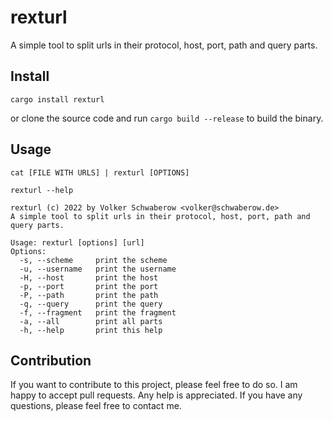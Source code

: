 # rexturl

A simple tool to split urls in their protocol, host, port, path and query parts.

## Install

````
cargo install rexturl
````
or clone the source code and run `cargo build --release` to build the binary.

## Usage

````
cat [FILE WITH URLS] | rexturl [OPTIONS]
````

````
rexturl --help

rexturl (c) 2022 by Volker Schwaberow <volker@schwaberow.de>
A simple tool to split urls in their protocol, host, port, path and query parts.

Usage: rexturl [options] [url]
Options:
  -s, --scheme     print the scheme
  -u, --username   print the username
  -H, --host       print the host
  -p, --port       print the port
  -P, --path       print the path
  -q, --query      print the query
  -f, --fragment   print the fragment
  -a, --all        print all parts
  -h, --help       print this help
````

## Contribution 

If you want to contribute to this project, please feel free to do so. I am happy to accept pull requests. Any help is appreciated. If you have any questions, please feel free to contact me.
